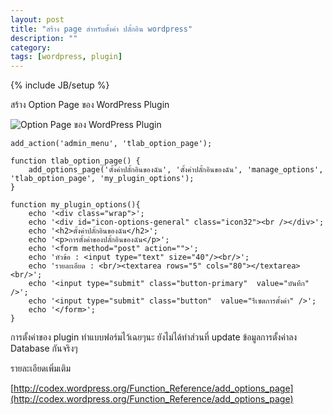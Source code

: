 ```yaml
---
layout: post
title: "สร้าง page สำหรับตั้งค่า ปลั้กอิน wordpress"
description: ""
category: 
tags: [wordpress, plugin]
---
```

{% include JB/setup %}

สร้าง Option Page ของ WordPress Plugin 

![Option Page ของ WordPress Plugin](https://raw.github.com/ilmsg/ilmsg.github.com/master/_upload/option-page-wordpress-plugin.png)

	add_action('admin_menu', 'tlab_option_page');
	 
	function tlab_option_page() {
		add_options_page('ตั้งค่าปลั้กอินของฉัน', 'ตั้งค่าปลั้กอินของฉัน', 'manage_options', 'tlab_option_page', 'my_plugin_options');
	}
 
	function my_plugin_options(){
		echo '<div class="wrap">';
		echo '<div id="icon-options-general" class="icon32"><br /></div>';
		echo '<h2>ตั้งค่าปลั้กอินของฉัน</h2>';
		echo '<p>การตั้งค่าของปลั้กอินของฉัน</p>';
		echo '<form method="post" action="">';
		echo 'หัวข้อ : <input type="text" size="40"/><br/>';
		echo 'รายละเอียด : <br/><textarea rows="5" cols="80"></textarea><br/>';
		echo '<input type="submit" class="button-primary"  value="บันทึก" />';
		echo '<input type="submit" class="button"  value="รีเซตการตั้งค่า" />';
		echo '</form>';
	}

การตั้งค่าของ plugin ทำแบบฟอร์มไว้เฉยๆนะ ยังไม่ได้ทำส่วนที่ update ข้อมูลการตั้งค่าลง Database กันจริงๆ

รายละเอียดเพิ่มเติม

[http://codex.wordpress.org/Function_Reference/add_options_page](http://codex.wordpress.org/Function_Reference/add_options_page)



